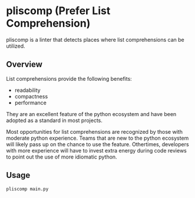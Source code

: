 # pliscomp (Prefer List Comprehension)

pliscomp is a linter that detects places where list comprehensions can be utilized.

## Overview

List comprehensions provide the following benefits:

- readability
- compactness
- performance

They are an excellent feature of the python ecosystem and have been adopted as a standard in most projects. 

Most opportunities for list comprehensions are recognized by those with moderate python experience. Teams that are new to the python ecosystem will likely pass up on the chance to use the feature. Othertimes, developers with more experience will have to invest extra energy during code reviews to point out the use of more idiomatic python. 

## Usage

```
pliscomp main.py
```
